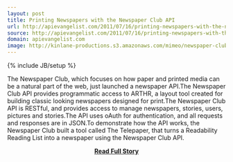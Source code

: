 ```yaml
---
layout: post
title: Printing Newspapers with the Newspaper Club API
url: http://apievangelist.com/2011/07/16/printing-newspapers-with-the-newspaper-club-api/
source: http://apievangelist.com/2011/07/16/printing-newspapers-with-the-newspaper-club-api/
domain: apievangelist.com
image: http://kinlane-productions.s3.amazonaws.com/mimeo/newspaper-club/newspaper-club-api.png
---
```

{% include JB/setup %}<p>The Newspaper Club, which focuses on how paper and printed media can be a natural part of the web, just launched a newspaper API.The Newspaper Club API provides programmatic access to ARTHR, a layout tool created for building classic looking newspapers designed for print.The Newspaper Club API is RESTful, and provides access to manage newspapers, stories, users, pictures and stories.The API uses oAuth for authentication, and all requests and responses are in JSON.To demonstrate how the API works, the Newspaper Club built a tool called The Telepaper, that turns a Readability Reading List into a newspaper using the Newspaper Club API.</p>
<center><p><a href="http://apievangelist.com/2011/07/16/printing-newspapers-with-the-newspaper-club-api/" style='padding:25px; font-sze:18px; font-weight: bold;'>Read Full Story</a></p></center>
